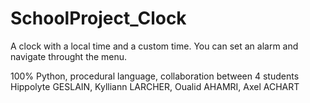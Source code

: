 # SchoolProject_Clock
A clock with a local time and a custom time. 
You can set an alarm and navigate throught the menu.

100% Python, procedural language, collaboration between 4 students
Hippolyte GESLAIN, Kylliann LARCHER, Oualid AHAMRI, Axel ACHART
